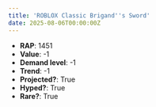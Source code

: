 ```yaml
---
title: 'ROBLOX Classic Brigand''s Sword'
date: 2025-08-06T00:00:00Z
---
```

- **RAP**: 1451
- **Value**: -1
- **Demand level**: -1
- **Trend**: -1
- **Projected?**: True
- **Hyped?**: True
- **Rare?**: True
